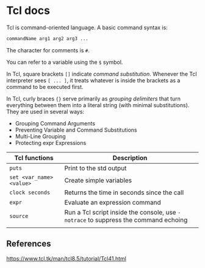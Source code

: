 # Tcl docs

Tcl is command-oriented language. A basic command syntax is:

```tcl
commandName arg1 arg2 arg3 ...
```

The character for comments is `#`.

You can refer to a variable using the `$` symbol.

In Tcl, square brackets `[]` indicate *command substitution*. Whenever the Tcl interpreter sees `[ ... ]`, it treats whatever is inside the brackets as a command to be executed first.

In Tcl, curly braces `{}` serve primarily as *grouping delimiters* that turn everything between them into a literal string (with minimal substitutions). They are used in several ways:

- Grouping Command Arguments
- Preventing Variable and Command Substitutions
- Multi-Line Grouping
- Protecting expr Expressions

| Tcl functions            | Description                                                                         |
| ------------------------ | ----------------------------------------------------------------------------------- |
| `puts`                   | Print to the std output                                                             |
| `set <var_name> <value>` | Create simple variables                                                             |
| `clock seconds`          | Returns the time in seconds since the call                                          |
| `expr`                   | Evaluate an expression command                                                      |
| `source`                 | Run a Tcl script inside the console, use `-notrace` to suppress the command echoing |
|                          |                                                                                     |


## References

https://www.tcl.tk/man/tcl8.5/tutorial/Tcl41.html